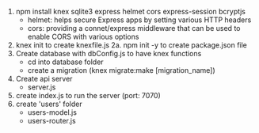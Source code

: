 1. npm install knex sqlite3 express helmet cors express-session bcryptjs
   - helmet: helps secure Express apps by setting various HTTP headers
   - cors: providing a connet/express middleware that can be used to enable CORS with various options
2. knex init to create knexfile.js
   2a. npm init -y to create package.json file
3. Create database with dbConfig.js to have knex functions
   - cd into database folder
   - create a migration (knex migrate:make [migration_name])
4. Create api server
   - server.js
5. create index.js to run the server (port: 7070)
6. create 'users' folder
   - users-model.js
   - users-router.js
